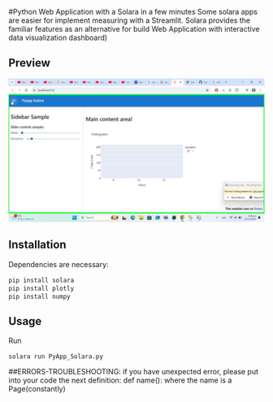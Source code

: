 #Python Web Application with a Solara in a few minutes
Some solara apps are easier for implement measuring with a Streamlit.
Solara provides the familiar features as an alternative for build Web Application with interactive data visualization dashboard)

## Preview
![IsAPreview|635x380](data/untitled1.png)

## Installation
Dependencies are necessary: 
```console
pip install solara 
pip install plotly 
pip install numpy
```
## Usage
Run
```console
solara run PyApp_Solara.py 
```

##ERRORS-TROUBLESHOOTING: 
  if you have unexpected error, please put into your code the next definition:
    def name():
  where the name is a Page(constantly)
